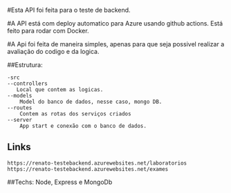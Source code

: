 #Esta API foi feita para o teste de backend. 

#A API está com deploy automatico para Azure usando github actions. Está feito para rodar com Docker. 

#A Api foi feita de maneira simples, apenas para que seja possivel realizar a avaliação do codigo e da logica. 


##Estrutura:
```
-src 
--controllers
   Local que contem as logicas. 
--models
    Model do banco de dados, nesse caso, mongo DB.
--routes
    Contem as rotas dos serviços criados
--server
    App start e conexão com o banco de dados.
```

## Links
```
https://renato-testebackend.azurewebsites.net/laboratorios
https://renato-testebackend.azurewebsites.net/exames 
```

##Techs: 
Node, Express e MongoDb



